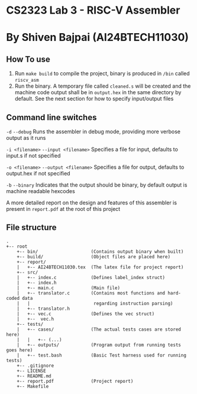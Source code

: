 # CS2323 Lab 3 - RISC-V Assembler
# By Shiven Bajpai (AI24BTECH11030)

## How To use
1) Run `make build` to compile the project, binary is produced in `/bin` called `riscv_asm`
2) Run the binary. A temporary file called `cleaned.s` will be created and the machine code output shall be in `output.hex` in the same directory by default. 
See the next section for how to specify input/output files

## Command line switches
`-d` 
`--debug`
Runs the assembler in debug mode, providing more verbose output as it runs

`-i <filename>`
`--input <filename>`
Specifies a file for input, defaults to input.s if not specified

`-o <filename>`
`--output <filename>`
Specifies a file for output, defaults to output.hex if not specified

`-b`
`--binary`
Indicates that the output should be binary, by default output is machine readable hexcodes

A more detailed report on the design and features of this assembler is present in `report.pdf` at the root of this project

## File structure 

```
.
+-- root
    +-- bin/                    (Contains output binary when built)
    +-- build/                  (Object files are placed here)
    +-- report/
    |   +-- AI24BTECH11030.tex  (The latex file for project report)
    +-- src/
    |   +-- index.c             (Defines label_index struct)
    |   +-- index.h
    |   +-- main.c              (Main file)
    |   +-- translator.c        (Contains most functions and hard-coded data 
    |   |                        regarding instruction parsing)
    |   +-- translator.h
    |   +-- vec.c               (Defines the vec struct)
    |   +--  vec.h
    +-- tests/
    |   +-- cases/              (The actual tests cases are stored here)
    |   |   +-- (...)
    |   +-- outputs/            (Program output from running tests goes here)
    |   +-- test.bash           (Basic Test harness used for running tests)
    +-- .gitignore
    +-- LICENSE
    +-- README.md
    +-- report.pdf              (Project report)
    +-- Makefile
```

